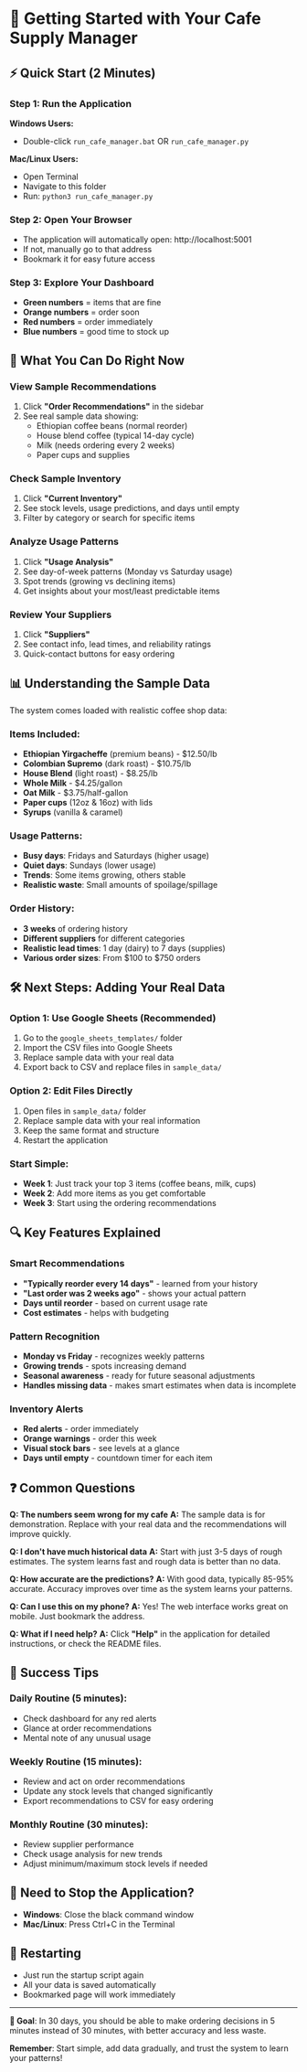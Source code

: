 # 🚀 Getting Started with Your Cafe Supply Manager

## ⚡ Quick Start (2 Minutes)

### Step 1: Run the Application
**Windows Users:**
- Double-click `run_cafe_manager.bat` OR `run_cafe_manager.py`

**Mac/Linux Users:**
- Open Terminal
- Navigate to this folder
- Run: `python3 run_cafe_manager.py`

### Step 2: Open Your Browser
- The application will automatically open: http://localhost:5001
- If not, manually go to that address
- Bookmark it for easy future access

### Step 3: Explore Your Dashboard
- **Green numbers** = items that are fine
- **Orange numbers** = order soon
- **Red numbers** = order immediately
- **Blue numbers** = good time to stock up

## 🎯 What You Can Do Right Now

### View Sample Recommendations
1. Click **"Order Recommendations"** in the sidebar
2. See real sample data showing:
   - Ethiopian coffee beans (normal reorder)
   - House blend coffee (typical 14-day cycle)
   - Milk (needs ordering every 2 weeks)
   - Paper cups and supplies

### Check Sample Inventory
1. Click **"Current Inventory"** 
2. See stock levels, usage predictions, and days until empty
3. Filter by category or search for specific items

### Analyze Usage Patterns
1. Click **"Usage Analysis"**
2. See day-of-week patterns (Monday vs Saturday usage)
3. Spot trends (growing vs declining items)
4. Get insights about your most/least predictable items

### Review Your Suppliers
1. Click **"Suppliers"**
2. See contact info, lead times, and reliability ratings
3. Quick-contact buttons for easy ordering

## 📊 Understanding the Sample Data

The system comes loaded with realistic coffee shop data:

### Items Included:
- **Ethiopian Yirgacheffe** (premium beans) - $12.50/lb
- **Colombian Supremo** (dark roast) - $10.75/lb  
- **House Blend** (light roast) - $8.25/lb
- **Whole Milk** - $4.25/gallon
- **Oat Milk** - $3.75/half-gallon
- **Paper cups** (12oz & 16oz) with lids
- **Syrups** (vanilla & caramel)

### Usage Patterns:
- **Busy days**: Fridays and Saturdays (higher usage)
- **Quiet days**: Sundays (lower usage)
- **Trends**: Some items growing, others stable
- **Realistic waste**: Small amounts of spoilage/spillage

### Order History:
- **3 weeks** of ordering history
- **Different suppliers** for different categories
- **Realistic lead times**: 1 day (dairy) to 7 days (supplies)
- **Various order sizes**: From $100 to $750 orders

## 🛠 Next Steps: Adding Your Real Data

### Option 1: Use Google Sheets (Recommended)
1. Go to the `google_sheets_templates/` folder
2. Import the CSV files into Google Sheets
3. Replace sample data with your real data
4. Export back to CSV and replace files in `sample_data/`

### Option 2: Edit Files Directly
1. Open files in `sample_data/` folder
2. Replace sample data with your real information
3. Keep the same format and structure
4. Restart the application

### Start Simple:
- **Week 1**: Just track your top 3 items (coffee beans, milk, cups)
- **Week 2**: Add more items as you get comfortable
- **Week 3**: Start using the ordering recommendations

## 🔍 Key Features Explained

### Smart Recommendations
- **"Typically reorder every 14 days"** - learned from your history
- **"Last order was 2 weeks ago"** - shows your actual pattern
- **Days until reorder** - based on current usage rate
- **Cost estimates** - helps with budgeting

### Pattern Recognition
- **Monday vs Friday** - recognizes weekly patterns
- **Growing trends** - spots increasing demand
- **Seasonal awareness** - ready for future seasonal adjustments
- **Handles missing data** - makes smart estimates when data is incomplete

### Inventory Alerts
- **Red alerts** - order immediately
- **Orange warnings** - order this week  
- **Visual stock bars** - see levels at a glance
- **Days until empty** - countdown timer for each item

## ❓ Common Questions

**Q: The numbers seem wrong for my cafe**
**A:** The sample data is for demonstration. Replace with your real data and the recommendations will improve quickly.

**Q: I don't have much historical data**
**A:** Start with just 3-5 days of rough estimates. The system learns fast and rough data is better than no data.

**Q: How accurate are the predictions?**
**A:** With good data, typically 85-95% accurate. Accuracy improves over time as the system learns your patterns.

**Q: Can I use this on my phone?**
**A:** Yes! The web interface works great on mobile. Just bookmark the address.

**Q: What if I need help?**
**A:** Click **"Help"** in the application for detailed instructions, or check the README files.

## 🎉 Success Tips

### Daily Routine (5 minutes):
- Check dashboard for any red alerts
- Glance at order recommendations
- Mental note of any unusual usage

### Weekly Routine (15 minutes):
- Review and act on order recommendations  
- Update any stock levels that changed significantly
- Export recommendations to CSV for easy ordering

### Monthly Routine (30 minutes):
- Review supplier performance
- Check usage analysis for new trends
- Adjust minimum/maximum stock levels if needed

## 🛑 Need to Stop the Application?
- **Windows**: Close the black command window
- **Mac/Linux**: Press Ctrl+C in the Terminal

## 🔄 Restarting
- Just run the startup script again
- All your data is saved automatically
- Bookmarked page will work immediately

---

**🎯 Goal**: In 30 days, you should be able to make ordering decisions in 5 minutes instead of 30 minutes, with better accuracy and less waste.

**Remember**: Start simple, add data gradually, and trust the system to learn your patterns!